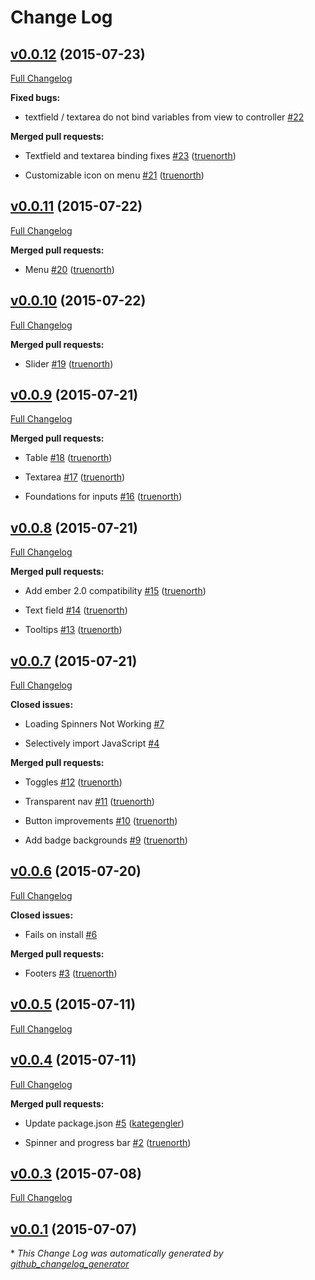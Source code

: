 # Change Log

## [v0.0.12](https://github.com/truenorth/ember-material-lite/tree/v0.0.11) (2015-07-23)

[Full Changelog](https://github.com/truenorth/ember-material-lite/compare/v0.0.11...v0.0.12)

**Fixed bugs:**

- textfield / textarea do not bind variables from view to controller [\#22](https://github.com/truenorth/ember-material-lite/issues/22)

**Merged pull requests:**

- Textfield and textarea binding fixes [\#23](https://github.com/truenorth/ember-material-lite/pull/23) ([truenorth](https://github.com/truenorth))

- Customizable icon on menu [\#21](https://github.com/truenorth/ember-material-lite/pull/21) ([truenorth](https://github.com/truenorth))

## [v0.0.11](https://github.com/truenorth/ember-material-lite/tree/v0.0.11) (2015-07-22)

[Full Changelog](https://github.com/truenorth/ember-material-lite/compare/v0.0.10...v0.0.11)

**Merged pull requests:**

- Menu [\#20](https://github.com/truenorth/ember-material-lite/pull/20) ([truenorth](https://github.com/truenorth))

## [v0.0.10](https://github.com/truenorth/ember-material-lite/tree/v0.0.10) (2015-07-22)

[Full Changelog](https://github.com/truenorth/ember-material-lite/compare/v0.0.9...v0.0.10)

**Merged pull requests:**

- Slider [\#19](https://github.com/truenorth/ember-material-lite/pull/19) ([truenorth](https://github.com/truenorth))

## [v0.0.9](https://github.com/truenorth/ember-material-lite/tree/v0.0.9) (2015-07-21)

[Full Changelog](https://github.com/truenorth/ember-material-lite/compare/v0.0.8...v0.0.9)

**Merged pull requests:**

- Table [\#18](https://github.com/truenorth/ember-material-lite/pull/18) ([truenorth](https://github.com/truenorth))

- Textarea [\#17](https://github.com/truenorth/ember-material-lite/pull/17) ([truenorth](https://github.com/truenorth))

- Foundations for inputs [\#16](https://github.com/truenorth/ember-material-lite/pull/16) ([truenorth](https://github.com/truenorth))

## [v0.0.8](https://github.com/truenorth/ember-material-lite/tree/v0.0.8) (2015-07-21)

[Full Changelog](https://github.com/truenorth/ember-material-lite/compare/v0.0.7...v0.0.8)

**Merged pull requests:**

- Add ember 2.0 compatibility [\#15](https://github.com/truenorth/ember-material-lite/pull/15) ([truenorth](https://github.com/truenorth))

- Text field [\#14](https://github.com/truenorth/ember-material-lite/pull/14) ([truenorth](https://github.com/truenorth))

- Tooltips [\#13](https://github.com/truenorth/ember-material-lite/pull/13) ([truenorth](https://github.com/truenorth))

## [v0.0.7](https://github.com/truenorth/ember-material-lite/tree/v0.0.7) (2015-07-21)

[Full Changelog](https://github.com/truenorth/ember-material-lite/compare/v0.0.6...v0.0.7)

**Closed issues:**

- Loading Spinners Not Working [\#7](https://github.com/truenorth/ember-material-lite/issues/7)

- Selectively import JavaScript [\#4](https://github.com/truenorth/ember-material-lite/issues/4)

**Merged pull requests:**

- Toggles [\#12](https://github.com/truenorth/ember-material-lite/pull/12) ([truenorth](https://github.com/truenorth))

- Transparent nav [\#11](https://github.com/truenorth/ember-material-lite/pull/11) ([truenorth](https://github.com/truenorth))

- Button improvements [\#10](https://github.com/truenorth/ember-material-lite/pull/10) ([truenorth](https://github.com/truenorth))

- Add badge backgrounds [\#9](https://github.com/truenorth/ember-material-lite/pull/9) ([truenorth](https://github.com/truenorth))

## [v0.0.6](https://github.com/truenorth/ember-material-lite/tree/v0.0.6) (2015-07-20)

[Full Changelog](https://github.com/truenorth/ember-material-lite/compare/v0.0.5...v0.0.6)

**Closed issues:**

- Fails on install [\#6](https://github.com/truenorth/ember-material-lite/issues/6)

**Merged pull requests:**

- Footers [\#3](https://github.com/truenorth/ember-material-lite/pull/3) ([truenorth](https://github.com/truenorth))

## [v0.0.5](https://github.com/truenorth/ember-material-lite/tree/v0.0.5) (2015-07-11)

[Full Changelog](https://github.com/truenorth/ember-material-lite/compare/v0.0.4...v0.0.5)

## [v0.0.4](https://github.com/truenorth/ember-material-lite/tree/v0.0.4) (2015-07-11)

[Full Changelog](https://github.com/truenorth/ember-material-lite/compare/v0.0.3...v0.0.4)

**Merged pull requests:**

- Update package.json [\#5](https://github.com/truenorth/ember-material-lite/pull/5) ([kategengler](https://github.com/kategengler))

- Spinner and progress bar [\#2](https://github.com/truenorth/ember-material-lite/pull/2) ([truenorth](https://github.com/truenorth))

## [v0.0.3](https://github.com/truenorth/ember-material-lite/tree/v0.0.3) (2015-07-08)

[Full Changelog](https://github.com/truenorth/ember-material-lite/compare/v0.0.1...v0.0.3)

## [v0.0.1](https://github.com/truenorth/ember-material-lite/tree/v0.0.1) (2015-07-07)



\* *This Change Log was automatically generated by [github_changelog_generator](https://github.com/skywinder/Github-Changelog-Generator)*
